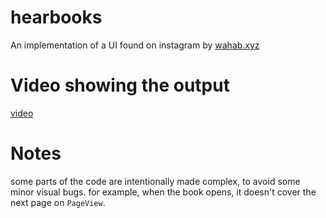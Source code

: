 # hearbooks

An implementation of a UI found on instagram by [wahab.xyz](https://www.instagram.com/p/CjaZx6ZLXe0/)

# Video showing the output

[video](https://github.com/oversoul/hearbooks/video.mp4)

# Notes

some parts of the code are intentionally made complex, to avoid some minor visual bugs.
for example, when the book opens, it doesn't cover the next page on `PageView`.
